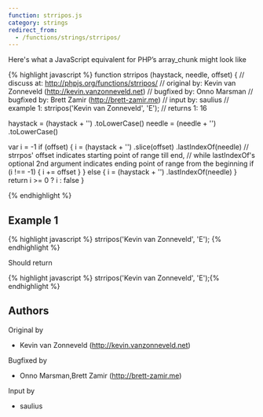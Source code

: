 ```yaml
---
function: strripos.js
category: strings
redirect_from:
  - /functions/strings/strripos/
---
```


<!-- WARNING! This file is auto generated by `npm run web:inject`, do not edit by hand -->

Here's what a JavaScript equivalent for PHP’s array_chunk might look like

{% highlight javascript %}
function strripos (haystack, needle, offset) {
  //  discuss at: http://phpjs.org/functions/strripos/
  // original by: Kevin van Zonneveld (http://kevin.vanzonneveld.net)
  // bugfixed by: Onno Marsman
  // bugfixed by: Brett Zamir (http://brett-zamir.me)
  //    input by: saulius
  //   example 1: strripos('Kevin van Zonneveld', 'E');
  //   returns 1: 16

  haystack = (haystack + '')
    .toLowerCase()
  needle = (needle + '')
    .toLowerCase()

  var i = -1
  if (offset) {
    i = (haystack + '')
      .slice(offset)
      .lastIndexOf(needle) // strrpos' offset indicates starting point of range till end,
    // while lastIndexOf's optional 2nd argument indicates ending point of range from the beginning
    if (i !== -1) {
      i += offset
    }
  } else {
    i = (haystack + '')
      .lastIndexOf(needle)
  }
  return i >= 0 ? i : false
}

{% endhighlight %}

## Example 1

{% highlight javascript %}
strripos('Kevin van Zonneveld', 'E');
{% endhighlight %}

Should return

{% highlight javascript %}
strripos('Kevin van Zonneveld', 'E');{% endhighlight %}


## Authors


Original by

- Kevin van Zonneveld (http://kevin.vanzonneveld.net)


Bugfixed by

- Onno Marsman,Brett Zamir (http://brett-zamir.me)


Input by

- saulius

